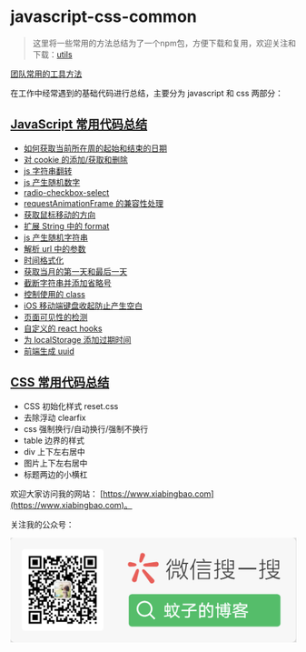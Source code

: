 # javascript-css-common

> 这里将一些常用的方法总结为了一个npm包，方便下载和复用，欢迎关注和下载：[utils](https://github.com/wenzi0github/utils)

[团队常用的工具方法](https://github.com/wenzi0github/utils)

在工作中经常遇到的基础代码进行总结，主要分为 javascript 和 css 两部分：

## [JavaScript 常用代码总结](./javascript/README.md)

-   [如何获取当前所在周的起始和结束的日期](./javascript#如何获取当前所在周的起始和结束的日期)
-   [对 cookie 的添加/获取和删除](./javascript#对-cookie-的添加获取和删除)
-   [js 字符串翻转](./javascript#js-字符串翻转)
-   [js 产生随机数字](./javascript#js-产生随机数字)
-   [radio-checkbox-select](./javascript#radio-checkbox-select)
-   [requestAnimationFrame 的兼容性处理](./javascript#requestAnimationFrame-的兼容性处理)
-   [获取鼠标移动的方向](./javascript#获取鼠标移动的方向)
-   [扩展 String 中的 format](./javascript#扩展-String-中的-format)
-   [js 产生随机字符串](./javascript#js-产生随机字符串)
-   [解析 url 中的参数](./javascript#解析-url-中的参数)
-   [时间格式化](./javascript#时间格式化)
-   [获取当月的第一天和最后一天](./javascript#获取当月的第一天和最后一天)
-   [截断字符串并添加省略号](./javascript#截断字符串并添加省略号)
-   [控制使用的 class](./javascript#控制使用的-class)
-   [iOS 移动端键盘收起防止产生空白](./javascript#iOS-移动端键盘收起防止产生空白)
-   [页面可见性的检测](./javascript#页面可见性的检测)
-   [自定义的 react hooks](./javascript#自定义的-react-hooks)
-   [为 localStorage 添加过期时间](./javascript#为-localStorage-添加过期时间)
-   [前端生成 uuid](./javascript#前端生成-uuid)

## [CSS 常用代码总结](./css/README.md)

-   CSS 初始化样式 reset.css
-   去除浮动 clearfix
-   css 强制换行/自动换行/强制不换行
-   table 边界的样式
-   div 上下左右居中
-   图片上下左右居中
-   标题两边的小横杠

欢迎大家访问我的网站： [https://www.xiabingbao.com](https://www.xiabingbao.com)。

关注我的公众号：

![蚊子的博客公众号](./img/qrcode.png)
